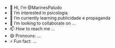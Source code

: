 - 👋 Hi, I’m @MarinesPaludo
- 👀 I’m interested in psicologia 
- 🌱 I’m currently learning publicidade e propaganda 
- 💞️ I’m looking to collaborate on ...
- 📫 How to reach me ...
- 😄 Pronouns: ...
- ⚡ Fun fact: ...

<!---
MarinesPaludo/MarinesPaludo is a ✨ special ✨ repository because its `README.md` (this file) appears on your GitHub profile.
You can click the Preview link to take a look at your changes.
--->
